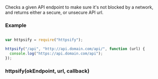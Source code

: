Checks a given API endpoint to make sure it's not blocked by a network, and returns either a secure, or unsecure API url.


### Example

```javascript

var httpsify = require("httpsify");

httpsify("/api", "http://api.domain.com/api/", function (url) {
  console.log("https://api.domain.com/api");
});
```


### httpsify(okEndpoint, url, callback)
